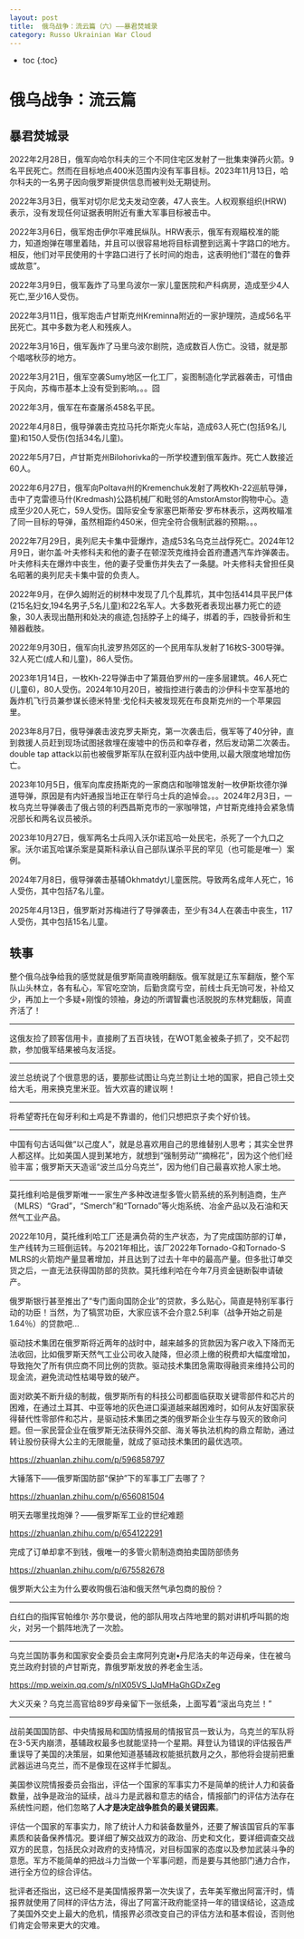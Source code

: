 ```yaml
---
layout: post
title:  俄乌战争：流云篇（六）——暴君焚城录
category: Russo Ukrainian War Cloud
---
```


* toc
{:toc}

# 俄乌战争：流云篇

## 暴君焚城录

2022年2月28日，俄军向哈尔科夫的三个不同住宅区发射了一批集束弹药火箭。9名平民死亡。然而在目标地点400米范围内没有军事目标。2023年11月13日，哈尔科夫的一名男子因向俄罗斯提供信息而被判处无期徒刑。

2022年3月3日，俄军对切尔尼戈夫发动空袭，47人丧生。人权观察组织(HRW)表示，没有发现任何证据表明附近有重大军事目标被击中。

2022年3月6日，俄军炮击伊尔平难民纵队。HRW表示，俄军有观瞄校准的能力，知道炮弹在哪里着陆，并且可以很容易地将目标调整到远离十字路口的地方。相反，他们对平民使用的十字路口进行了长时间的炮击，这表明他们“潜在的鲁莽或故意”。

2022年3月9日，俄军轰炸了马里乌波尔一家儿童医院和产科病房，造成至少4人死亡,至少16人受伤。

2022年3月11日，俄军炮击卢甘斯克州Kreminna附近的一家护理院，造成56名平民死亡。其中多数为老人和残疾人。

2022年3月16日，俄军轰炸了马里乌波尔剧院，造成数百人伤亡。没错，就是那个唱喀秋莎的地方。

2022年3月21日，俄军空袭Sumy地区一化工厂，妄图制造化学武器袭击，可惜由于风向，苏梅市基本上没有受到影响。。。囧

2022年3月，俄军在布查屠杀458名平民。

2022年4月8日，俄导弹袭击克拉马托尔斯克火车站，造成63人死亡(包括9名儿童)和150人受伤(包括34名儿童)。

2022年5月7日，卢甘斯克州Bilohorivka的一所学校遭到俄军轰炸。死亡人数接近60人。

2022年6月27日，俄军向Poltava州的Kremenchuk发射了两枚Kh-22巡航导弹，击中了克雷德马什(Kredmash)公路机械厂和毗邻的AmstorAmstor购物中心。造成至少20人死亡，59人受伤。国际安全专家塞巴斯蒂安·罗布林表示，这两枚瞄准了同一目标的导弹，虽然相距约450米，但完全符合俄制武器的预期。。。

2022年7月29日，奥列尼夫卡集中营爆炸，造成53名乌克兰战俘死亡。2024年12月9日，谢尔盖·叶夫修科夫和他的妻子在顿涅茨克维持会首府遭遇汽车炸弹袭击。叶夫修科夫在爆炸中丧生，他的妻子受重伤并失去了一条腿。叶夫修科夫曾担任臭名昭著的奥列尼夫卡集中营的负责人。

2022年9月，在伊久姆附近的树林中发现了几个乱葬坑，其中包括414具平民尸体(215名妇女,194名男子,5名儿童)和22名军人。大多数死者表现出暴力死亡的迹象，30人表现出酷刑和处决的痕迹,包括脖子上的绳子，绑着的手，四肢骨折和生殖器截肢。

2022年9月30日，俄军向扎波罗热郊区的一个民用车队发射了16枚S-300导弹。32人死亡(成人和儿童)，86人受伤。

2023年1月14日，一枚Kh-22导弹击中了第聂伯罗州的一座多层建筑。46人死亡(儿童6)，80人受伤。2024年10月20日，被指控进行袭击的沙伊科卡空军基地的轰炸机飞行员兼参谋长德米特里·戈伦科夫被发现死在布良斯克州的一个苹果园里。

2023年8月7日，俄导弹袭击波克罗夫斯克，第一次袭击后，俄军等了40分钟，直到救援人员赶到现场试图拯救埋在废墟中的伤员和幸存者，然后发动第二次袭击。double tap attack以前也被俄罗斯军队在叙利亚内战中使用,以最大限度地增加伤亡。

2023年10月5日，俄军向库皮扬斯克的一家商店和咖啡馆发射一枚伊斯坎德尔弹道导弹，原因是有内奸通报当地正在举行乌士兵的追悼会。。。2024年2月3日，一枚乌克兰导弹袭击了俄占领的利西昌斯克市的一家咖啡馆，卢甘斯克维持会紧急情况部长和两名议员被杀。

2023年10月27日，俄军两名士兵闯入沃尔诺瓦哈一处民宅，杀死了一个九口之家。沃尔诺瓦哈谋杀案是莫斯科承认自己部队谋杀平民的罕见（也可能是唯一）案例。

2024年7月8日，俄导弹袭击基辅Okhmatdyt儿童医院。导致两名成年人死亡，16人受伤，其中包括7名儿童。

2025年4月13日，俄罗斯对苏梅进行了导弹袭击，至少有34人在袭击中丧生，117人受伤，其中包括15名儿童。

## 轶事

整个俄乌战争给我的感觉就是俄罗斯简直晚明翻版。俄军就是辽东军翻版，整个军队山头林立，各有私心，军官吃空饷，后勤贪腐亏空，前线士兵无饷可发，补给又少，再加上一个多疑+刚愎的领袖，身边的所谓智囊也活脱脱的东林党翻版，简直齐活了！

---

这俄友捡了顾客信用卡，直接刷了五百块钱，在WOT氪金被条子抓了，交不起罚款，参加俄军结果被乌友活捉。

---

波兰总统说了个很意思的话，要那些试图让乌克兰割让土地的国家，把自己领土交给大毛，用来换克里米亚。皆大欢喜的建议啊！

---

将希望寄托在匈牙利和土鸡是不靠谱的，他们只想把京子卖个好价钱。

---

中国有句古话叫做“以己度人”，就是总喜欢用自己的思维替别人思考；其实全世界人都这样。比如美国人提到某地方，就想到“强制劳动”“摘棉花”，因为这个他们经验丰富；俄罗斯天天造谣“波兰瓜分乌克兰”，因为他们自己最喜欢抢人家土地。

---

莫托维利哈是俄罗斯唯一一家生产多种改进型多管火箭系统的系列制造商，生产（MLRS）“Grad”，“Smerch”和“Tornado”等火炮系统、冶金产品以及石油和天然气工业产品。

2022年10月，莫托维利哈工厂还是满负荷的生产状态，为了完成国防部的订单，生产线转为三班倒运转。与2021年相比，该厂2022年Tornado-G和Tornado-S MLRS的火箭炮产量显著增加，并且达到了过去十年中的最高产量。但多批订单交货之后，一直无法获得国防部的货款。莫托维利哈在今年7月资金链断裂申请破产。

俄罗斯银行甚至推出了“专门面向国防企业”的贷款，多么贴心，简直是特别军事行动的功臣！当然，为了犒赏功臣，大家应该不会介意2.5利率（战争开始之前是1.64％）的贷款吧...

驱动技术集团在俄罗斯将近两年的战时中，越来越多的货款因为客户收入下降而无法收回，比如俄罗斯天然气工业公司收入陡降，但必须上缴的税费却大幅度增加，导致拖欠了所有供应商不同比例的货款。驱动技术集团急需取得融资来维持公司的现金流，避免流动性枯竭导致的破产。

面对欧美不断升级的制裁，俄罗斯所有的科技公司都面临获取关键零部件和芯片的困难，在通过土耳其、中亚等地的灰色进口渠道越来越困难时，如何从友好国家获得替代性零部件和芯片，是驱动技术集团之类的俄罗斯企业生存与毁灭的致命问题。但一家民营企业在俄罗斯无法获得外交部、海关等执法机构的鼎立帮助，通过转让股份获得大公主的无限能量，就成了驱动技术集团的最优选项。

https://zhuanlan.zhihu.com/p/596858797

大锤落下——俄罗斯国防部“保护”下的军事工厂去哪了？

https://zhuanlan.zhihu.com/p/656081504

明天去哪里找炮弹？——俄罗斯军工业的世纪难题

https://zhuanlan.zhihu.com/p/654122291

完成了订单却拿不到钱，俄唯一的多管火箭制造商拍卖国防部债务

https://zhuanlan.zhihu.com/p/675582678

俄罗斯大公主为什么要收购俄石油和俄天然气承包商的股份？

---

白红白的指挥官帕维尔·苏尔曼说，他的部队用攻占阵地里的鹅对讲机呼叫鹅的炮火，对另一个鹅阵地洗了一次脸。

---

乌克兰国防事务和国家安全委员会主席阿列克谢•丹尼洛夫的年迈母亲，住在被乌克兰政府封锁的卢甘斯克，靠俄罗斯发放的养老金生活。

https://mp.weixin.qq.com/s/nIX05VS_lJqMHaGhGDxZeg

大义灭亲？乌克兰高官给89岁母亲留下一张纸条，上面写着“滚出乌克兰！”

---

战前美国国防部、中央情报局和国防情报局的情报官员一致认为，乌克兰的军队将在3-5天内崩溃，基辅政权最多也就能坚持一个星期。拜登认为错误的评估报告严重误导了美国的决策层，如果他知道基辅政权能抵抗数月之久，那他将会提前把重武器运进乌克兰，而不是像现在这样手忙脚乱。

美国参议院情报委员会指出，评估一个国家的军事实力不是简单的统计人力和装备数量，战争是政治的延续，战斗力是武器和意志的结合，情报部门的评估方法存在系统性问题，他们忽略了**人才是决定战争胜负的最关键因素**。

评估一个国家的军事实力，除了统计人力和装备数量外，还要了解该国官兵的军事素质和装备保养情况。要详细了解交战双方的政治、历史和文化，要详细调查交战双方的民意，包括民众对政府的支持情况，对目标国家的态度以及参加武装斗争的意愿。军方不能简单的把战斗力当做一个军事问题，而是要与其他部门通力合作，进行全方位的综合评估。

批评者还指出，这已经不是美国情报界第一次失误了，去年美军撤出阿富汗时，情报界就使用了同样的评估方法，得出了阿富汗政府能坚持一年的错误结论，这造成了美国外交史上最大的危机，情报界必须改变自己的评估方法和基本假设，否则他们肯定会带来更大的灾难。
